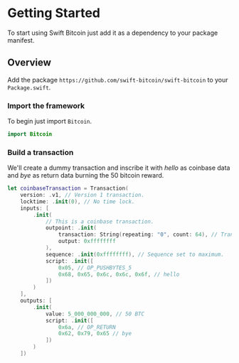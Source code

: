 # Getting Started

To start using Swift Bitcoin just add it as a dependency to your package manifest.

## Overview

Add the package `https://github.com/swift-bitcoin/swift-bitcoin` to your `Package.swift`.

### Import the framework

To begin just import `Bitcoin`.

```swift
import Bitcoin
```

### Build a transaction

We'll create a dummy transaction and inscribe it with _hello_ as coinbase data and _bye_ as return data burning the 50 bitcoin reward.

```swift
let coinbaseTransaction = Transaction(
    version: .v1, // Version 1 transaction.
    locktime: .init(0), // No time lock.
    inputs: [
        .init(
            // This is a coinbase transaction.
            outpoint: .init(
                transaction: String(repeating: "0", count: 64), // Transaction "00…0".
                output: 0xffffffff
            ),
            sequence: .init(0xffffffff), // Sequence set to maximum.
            script: .init([
                0x05, // OP_PUSHBYTES_5
                0x68, 0x65, 0x6c, 0x6c, 0x6f, // hello
            ])
        )
    ],
    outputs: [
        .init(
            value: 5_000_000_000, // 50 BTC
            script: .init([
                0x6a, // OP_RETURN
                0x62, 0x79, 0x65 // bye
            ])
        )
    ])
```
